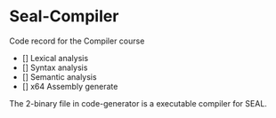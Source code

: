 # Seal-Compiler
Code record for the Compiler course

- [] Lexical analysis
- [] Syntax analysis
- [] Semantic analysis
- [] x64 Assembly generate

The 2-binary file in code-generator is a executable compiler for SEAL.
